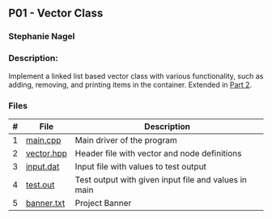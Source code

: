 ## P01 - Vector Class
### Stephanie Nagel
### Description:

Implement a linked list based vector class with various functionality, such as adding, removing, and printing items in the container. Extended in [Part 2](https://github.com/aelious/2143-OOP-Nagel/tree/main/Assignments/P02).

### Files

|   #   | File            | Description                                        |
| :---: | --------------- | -------------------------------------------------- |
| 1 | [main.cpp](https://github.com/aelious/2143-OOP-Nagel/blob/main/Assignments/P01/main.cpp) | Main driver of the program |
| 2 | [vector.hpp](https://github.com/aelious/2143-OOP-Nagel/blob/main/Assignments/P01/vector.hpp) | Header file with vector and node definitions |
| 3 | [input.dat](https://github.com/aelious/2143-OOP-Nagel/blob/main/Assignments/P01/input.dat) | Input file with values to test output |  
| 4 | [test.out](https://github.com/aelious/2143-OOP-Nagel/blob/main/Assignments/P01/test.out) | Test output with given input file and values in main |
| 5 | [banner.txt](https://github.com/aelious/2143-OOP-Nagel/blob/main/Assignments/P01/banner.txt) | Project Banner |

